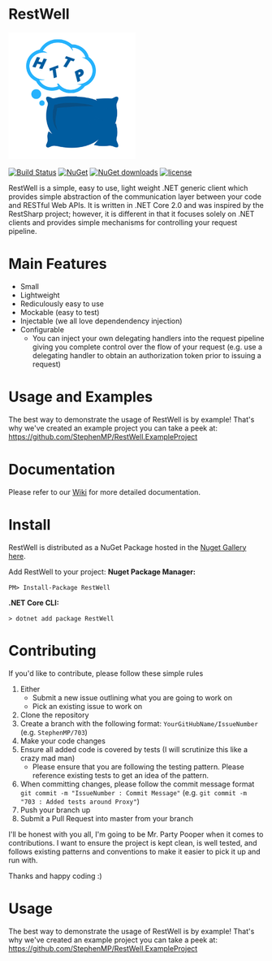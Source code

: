 # RestWell
![logo](./Logo.png)

[![Build Status](https://travis-ci.org/StephenMP/RestWell.svg?branch=master)](https://travis-ci.org/StephenMP/RestWell) [![NuGet](https://img.shields.io/nuget/v/RestWell.svg)](https://www.nuget.org/packages/RestWell/)
[![NuGet downloads](https://img.shields.io/nuget/dt/RestWell.svg)](https://badge.fury.io/nu/RestWell) [![license](https://img.shields.io/github/license/StephenMP/RestWell.svg)]()

RestWell is a simple, easy to use, light weight .NET generic client which provides simple abstraction of the communication layer between your code and RESTful Web APIs. It is written in .NET Core 2.0 and was inspired by the RestSharp project; however, it is different in that it focuses solely on .NET clients and provides simple mechanisms for controlling your request pipeline.

# Main Features
 * Small
 * Lightweight
 * Rediculously easy to use
 * Mockable (easy to test)
 * Injectable (we all love dependendency injection)
 * Configurable
    * You can inject your own delegating handlers into the request pipeline giving you complete control over the flow of your request (e.g. use a delegating handler to obtain an authorization token prior to issuing a request)

# Usage and Examples
The best way to demonstrate the usage of RestWell is by example! That's why we've created an example project you can take a peek at:
https://github.com/StephenMP/RestWell.ExampleProject

# Documentation
Please refer to our [Wiki](https://github.com/StephenMP/RestWell/wiki) for more detailed documentation.

# Install
RestWell is distributed as a NuGet Package hosted in the [Nuget Gallery here](https://www.nuget.org/packages/RestWell).

Add RestWell to your project:
**Nuget Package Manager:**
```
PM> Install-Package RestWell
```

**.NET Core CLI:**
```
> dotnet add package RestWell
```

# Contributing
If you'd like to contribute, please follow these simple rules

1. Either
    * Submit a new issue outlining what you are going to work on
    * Pick an existing issue to work on
1. Clone the repository
1. Create a branch with the following format: `YourGitHubName/IssueNumber` (e.g. `StephenMP/703`)
1. Make your code changes
1. Ensure all added code is covered by tests (I will scrutinize this like a crazy mad man)
    * Please ensure that you are following the testing pattern. Please reference existing tests to get an idea of the pattern.
1. When committing changes, please follow the commit message format `git commit -m "IssueNumber : Commit Message"` (e.g. `git commit -m "703 : Added tests around Proxy"`)
1. Push your branch up
1. Submit a Pull Request into master from your branch

I'll be honest with you all, I'm going to be Mr. Party Pooper when it comes to contributions. I want to ensure the project is kept clean, is well tested, and follows existing patterns and conventions to make it easier to pick it up and run with.

Thanks and happy coding :)

# Usage
The best way to demonstrate the usage of RestWell is by example! That's why we've created an example project you can take a peek at:
https://github.com/StephenMP/RestWell.ExampleProject
